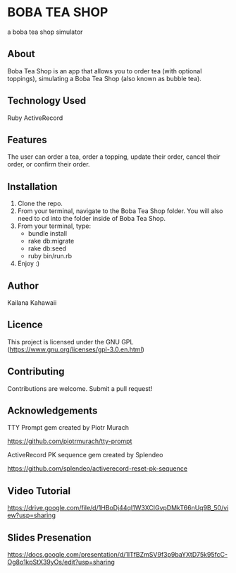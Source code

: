 
# BOBA TEA SHOP
a boba tea shop simulator 

## About
Boba Tea Shop is an app that allows you to order tea (with optional toppings), simulating a Boba Tea Shop (also known as bubble tea).

## Technology Used 

Ruby 
ActiveRecord


## Features

The user can order a tea, order a topping, update their order, cancel their order, or confirm their order. 

## Installation 

1) Clone the repo. 
2) From your terminal, navigate to the Boba Tea Shop folder. You will also need to cd into the folder inside of Boba Tea Shop. 
3) From your terminal, type:
    - bundle install 
    - rake db:migrate
    - rake db:seed 
    - ruby bin/run.rb
4) Enjoy :)

## Author
Kailana Kahawaii 

## Licence
This project is licensed under the GNU GPL (https://www.gnu.org/licenses/gpl-3.0.en.html)

## Contributing 
Contributions are welcome. Submit a pull request!

## Acknowledgements

TTY Prompt gem created by Piotr Murach

https://github.com/piotrmurach/tty-prompt

ActiveRecord PK sequence gem created by Splendeo

https://github.com/splendeo/activerecord-reset-pk-sequence

## Video Tutorial 
https://drive.google.com/file/d/1HBoDj44qI1W3XCIGvpDMkT66nUq9B_50/view?usp=sharing

## Slides Presenation 
https://docs.google.com/presentation/d/1lTfBZmSV9f3p9baYXtD75k95fcC-Og8o1kpStX39yOs/edit?usp=sharing
